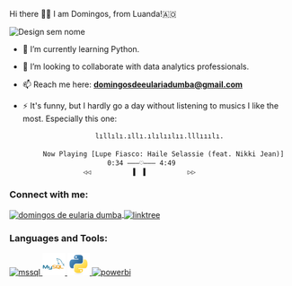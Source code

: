 Hi there 👋🏿
I am Domingos, from Luanda!🇦🇴

![Design sem nome](https://user-images.githubusercontent.com/110714056/236336102-71f81467-0e48-4e18-beb4-4ddf9d54ef6f.gif)

- 🌱 I’m currently learning Python.
- 👯 I’m looking to collaborate with data analytics professionals.
- 📫 Reach me here: **domingosdeeulariadumba@gmail.com**
- ⚡ It's funny, but I hardly go a day without listening to musics I like the most. Especially this one:

                        lıllılı.ıllı.ılılıılıı.lllııılı.
 
           Now Playing [Lupe Fiasco: Haile Selassie (feat. Nikki Jean)]
                           0:34 ———♡——— 4:49
                     ◁◁          ▐  ▌          ▷▷
      
<h3 align="left">Connect with me:</h3>
<p align="left"> <a href="https://linkedin.com/in/domingosdeeulariadumba/" target="blank"><img align="center" src="https://raw.githubusercontent.com/rahuldkjain/github-profile-readme-generator/master/src/images/icons/Social/linked-in-alt.svg" alt="domingos de eularia dumba" height="40" width="40" /> </a> <a href="https://linktr.ee/domingosdeeulariadumba" target="blank"><img align="center" src="https://seeklogo.com/images/L/linktree-logo-6FC3ADB679-seeklogo.com.png" alt="linktree" height="35" width="28" /> </a> </p>

<h3 align="left">Languages and Tools:</h3>
<p align="left"> <a href="https://www.microsoft.com/en-us/sql-server" target="_blank" rel="noreferrer"> <img src="https://www.svgrepo.com/show/303229/microsoft-sql-server-logo.svg" alt="mssql" width="40" height="40"/> </a> <a href="https://www.mysql.com/" target="_blank" rel="noreferrer"> <img src="https://raw.githubusercontent.com/devicons/devicon/master/icons/mysql/mysql-original-wordmark.svg" alt="mysql" width="40" height="40"/> </a> <a href="https://www.python.org" target="_blank" rel="noreferrer"> <img src="https://raw.githubusercontent.com/devicons/devicon/master/icons/python/python-original.svg" alt="python" width="40" height="40"/> </a> <a href="https://powerbi.microsoft.com/en-au/" target="_blank" rel="noreferrer"> <img src="https://user-images.githubusercontent.com/110714056/233350378-122f52d8-5c13-4a6f-8903-fd5f4aaa4c14.png" alt="powerbi" width="40" height="40"/> </a> </p>


